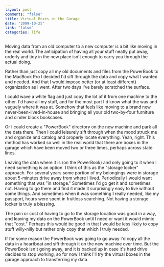 ```yaml
--- 
layout: post
comments: "false"
title: Virtual Boxes in the Garage
date: "2009-10-25"
link: "false"
categories: life
---
```

Moving data from an old computer to a new computer is a bit like moving in the real world. The anticipation of having all your stuff neatly put away, orderly and tidy in the new place isn't enough to carry you through the actual doing.

Rather than just copy all my old documents and files from the PowerBook to the MacBook Pro I decided I'd sift through the data and copy what I wanted and needed. And that I would impose better (or at least different) organization as I went. After two days I've barely scratched the surface.

I could wave a white flag and just copy the lot of it from one machine to the other. I'd have all my stuff, and for the most part I'd know what the was and vaguely where it was at. Somehow that feels like moving to a brand new never-been-lived-in-house and bringing all your old two-by-four furniture and cinder block bookcases.

Or I could create a "PowerBook" directory on the new machine and park all the data there. Then I could leisurely sift through when the mood struck me and organize and catalog and properly locate everything. Yeah, right. This method has worked so well in the real world that there are boxes in the garage which have been moved two or three times, perhaps across state lines.

Leaving the data where it is (on the PowerBook) and only going to it when I need something is an option. I think of this as the "storage locker" approach. For several years some portion of my belongings were in storage about 5-minutes drive away from where I lived. Periodically I would want something that was "in storage." Sometimes I'd go get it and sometimes not. Having to go there and find it made it surprisingly easy to live without some things. And sometimes when it was something I really needed, like my passport, hours were spent in fruitless searching. Not having a storage locker is truly a blessing.

The pain or cost of having to go to the storage location was good in a way, and leaving my data on the PowerBook until I need or want it would mimic that "cost." Perhaps this would be good in that I would be less likely to copy stuff willy-nilly but rather only copy that which I truly needed.

If for some reason the PowerBook was going to go away I'd copy all the data in a heartbeat and sift through it on the new machine over time. But the PowerBook isn't going away, and it is backed up in case it's hard drive decides to stop working, so for now I think I'll try the virtual boxes in the garage approach to transferring my data.
